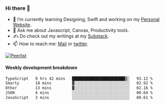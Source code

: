 ### Hi there 👋

- 🌱 I’m currently learning Designing, Swift and working on my [Personal Website](https://kvaishak.com/).
- 💬 Ask me about Javascript, Canvas,  Productivity tools. 
- :writing_hand: Do check out my writings at my [Substack](https://kvaishak.substack.com/).
- 📫 How to reach me: [Mail](mailto:vaishak.kaippanchery@gmail.com) or [twitter](https://twitter.com/kvaishack).

[![Peerlist](https://github-readme-badge.peerlist.io/api/vaishak)](https://peerlist.io/vaishak)

#### Weekly development breakdown

<!--START_SECTION:waka-->

```txt
TypeScript   9 hrs 42 mins   ███████████████████████▒░   93.12 %
Smarty       18 mins         ▓░░░░░░░░░░░░░░░░░░░░░░░░   02.92 %
Other        13 mins         ▓░░░░░░░░░░░░░░░░░░░░░░░░   02.16 %
JSON         4 mins          ░░░░░░░░░░░░░░░░░░░░░░░░░   00.64 %
JavaScript   3 mins          ░░░░░░░░░░░░░░░░░░░░░░░░░   00.61 %
```

<!--END_SECTION:waka-->
